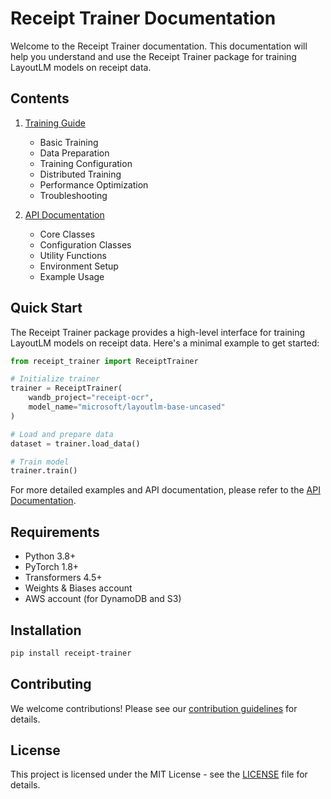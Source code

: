 # Receipt Trainer Documentation

Welcome to the Receipt Trainer documentation. This documentation will help you understand and use the Receipt Trainer package for training LayoutLM models on receipt data.

## Contents

1. [Training Guide](training_guide.md)
   - Basic Training
   - Data Preparation
   - Training Configuration
   - Distributed Training
   - Performance Optimization
   - Troubleshooting

2. [API Documentation](api.md)
   - Core Classes
   - Configuration Classes
   - Utility Functions
   - Environment Setup
   - Example Usage

## Quick Start

The Receipt Trainer package provides a high-level interface for training LayoutLM models on receipt data. Here's a minimal example to get started:

```python
from receipt_trainer import ReceiptTrainer

# Initialize trainer
trainer = ReceiptTrainer(
    wandb_project="receipt-ocr",
    model_name="microsoft/layoutlm-base-uncased"
)

# Load and prepare data
dataset = trainer.load_data()

# Train model
trainer.train()
```

For more detailed examples and API documentation, please refer to the [API Documentation](api.md).

## Requirements

- Python 3.8+
- PyTorch 1.8+
- Transformers 4.5+
- Weights & Biases account
- AWS account (for DynamoDB and S3)

## Installation

```bash
pip install receipt-trainer
```

## Contributing

We welcome contributions! Please see our [contribution guidelines](CONTRIBUTING.md) for details.

## License

This project is licensed under the MIT License - see the [LICENSE](LICENSE) file for details. 